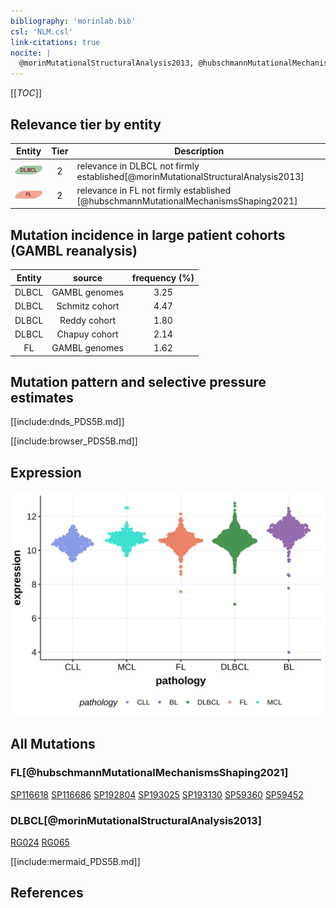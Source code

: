 ```yaml
---
bibliography: 'morinlab.bib'
csl: 'NLM.csl'
link-citations: true
nocite: |
  @morinMutationalStructuralAnalysis2013, @hubschmannMutationalMechanismsShaping2021, 
---
```

[[_TOC_]]




## Relevance tier by entity

|Entity|Tier|Description                              |
|:------:|:----:|-----------------------------------------|
|![DLBCL](images/icons/DLBCL_tier2.png) |2   |relevance in DLBCL not firmly established[@morinMutationalStructuralAnalysis2013]|
|![FL](images/icons/FL_tier2.png)    |2   |relevance in FL not firmly established   [@hubschmannMutationalMechanismsShaping2021]|

## Mutation incidence in large patient cohorts (GAMBL reanalysis)

|Entity|source        |frequency (%)|
|:------:|:--------------:|:-------------:|
|DLBCL |GAMBL genomes |3.25         |
|DLBCL |Schmitz cohort|4.47         |
|DLBCL |Reddy cohort  |1.80         |
|DLBCL |Chapuy cohort |2.14         |
|FL    |GAMBL genomes |1.62         |

## Mutation pattern and selective pressure estimates

[[include:dnds_PDS5B.md]]

[[include:browser_PDS5B.md]]

## Expression
![](images/gene_expression/PDS5B_by_pathology.svg)

## All Mutations

### FL[@hubschmannMutationalMechanismsShaping2021]

[SP116618](https://www.bcgsc.ca/downloads/morinlab/GAMBL/MALY/SP116618.html)
[SP116686](https://www.bcgsc.ca/downloads/morinlab/GAMBL/MALY/SP116686.html)
[SP192804](https://www.bcgsc.ca/downloads/morinlab/GAMBL/MALY/SP192804.html)
[SP193025](https://www.bcgsc.ca/downloads/morinlab/GAMBL/MALY/SP193025.html)
[SP193130](https://www.bcgsc.ca/downloads/morinlab/GAMBL/MALY/SP193130.html)
[SP59360](https://www.bcgsc.ca/downloads/morinlab/GAMBL/MALY/SP59360.html)
[SP59452](https://www.bcgsc.ca/downloads/morinlab/GAMBL/MALY/SP59452.html)

### DLBCL[@morinMutationalStructuralAnalysis2013]

[RG024](https://www.bcgsc.ca/downloads/morinlab/GAMBL/Morin_2013/RG024.html)
[RG065](https://www.bcgsc.ca/downloads/morinlab/GAMBL/Morin_2013/RG065.html)

[[include:mermaid_PDS5B.md]]

## References

<!-- ORIGIN: morinMutationalStructuralAnalysis2013 -->
<!-- DLBCL: morinMutationalStructuralAnalysis2013 -->
<!-- FL: hubschmannMutationalMechanismsShaping2021b -->
